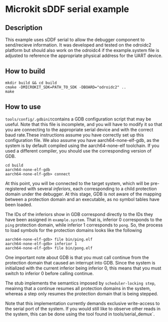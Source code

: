 # Microkit sDDF serial example

## Description

This example uses sDDF serial to allow the debugger component to send/recieve information.
It was developed and tested on the odroidc2 platform but should also work on the odroidc4
if the example.system file is adjusted to reference the appropriate physical address for the
UART device.

## How to build

```
mkdir build && cd build
cmake -DMICROKIT_SDK=PATH_TO_SDK -DBOARD="odroidc2" ..
make
```

## How to use 

`tools/config/.gdbinit`contains a GDB configuration script that may be useful. Note that this file
is incomplete, and you will have to modify it so that you are connecting to the appropriate serial
device and with the correct baud rate.These instructions assume you have correctly set up this
configuration file. We also assume you have aarch64-none-elf-gdb, as the system is by default compiled
using the aarch64-none-elf toolchain. If you used a different compiler, you should use the corresponding
version of GDB.

```
cd build
aarch64-none-elf-gdb
aarch64-none-elf-gdb> connect
```

At this point, you will be connected to the target system, which will be pre-registered with several
_inferiors_, each corresponding to a child protection domain under the debugger. At this stage,
GDB is not aware of the mapping between a protection domain and an executable, as no symbol tables
have been loaded.

The IDs of the inferiors show in GDB correspond directly to the IDs they have been assigned in
`example.system`. That is, inferior 0 corresponds to the `ping` protection domain, while inferior 1
corresponds to `pong`. So, the process to load symbols for the protection domains looks like the
following

```
aarch64-none-elf-gdb> file bin/ping.elf
aarch64-none-elf-gdb> inferior 1
aarch64-none-elf-gdb> file bin/pong.elf
```

One important note about GDB is that you must call continue from the protection domain that caused
an interrupt into GDB. Since the system is initialized with the current inferior being inferior 0, this
means that you must switch to inferior 0 before calling continue.

The stub implements the semantics imposed by `scheduler-locking step`, meainng that a continue resumes
all protection domains in the system, whereas a step only resumes the protection domain that is being
stepped.

Note that this implementation currently demands exclusive write-access to the serial port of the system.
If you would still like to observe other reads in the system, this can be done using the tool found in
tools/serial_demux`.
